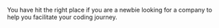You have hit the right place if you are a newbie looking for a company to help you facilitate your coding journey.
